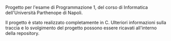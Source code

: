 Progetto per l'esame di Programmazione 1, del corso di Informatica dell'Università Parthenope di Napoli.

Il progetto è stato realizzato completamente in C.
Ulteriori informazioni sulla traccia e lo svolgimento del progetto possono essere ricavati all'interno della repository.
